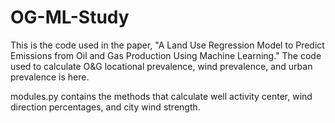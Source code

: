 # OG-ML-Study

This is the code used in the paper, "A Land Use Regression Model to Predict Emissions from Oil and Gas Production Using Machine Learning." The code used to calculate O&G locational prevalence, wind prevalence, and urban prevalence is here.

modules.py contains the methods that calculate well activity center, wind direction percentages, and city wind strength.
